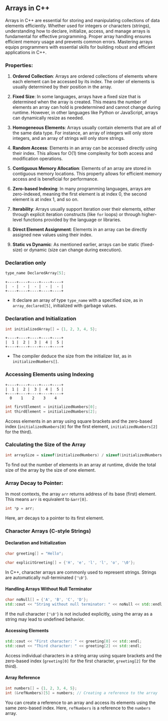 ## Arrays in C++

Arrays in C++ are essential for storing and manipulating collections of data elements efficiently. Whether used for integers or characters (strings), understanding how to declare, initialize, access, and manage arrays is fundamental for effective programming. Proper array handling ensures efficient memory usage and prevents common errors. Mastering arrays equips programmers with essential skills for building robust and efficient applications in C++.

### **Properties**:

1. **Ordered Collection**: Arrays are ordered collections of elements where each element can be accessed by its index. The order of elements is usually determined by their position in the array.

2. **Fixed Size**: In some languages, arrays have a fixed size that is determined when the array is created. This means the number of elements an array can hold is predetermined and cannot change during runtime. However, in other languages like Python or JavaScript, arrays can dynamically resize as needed.

3. **Homogeneous Elements**: Arrays usually contain elements that are all of the same data type. For instance, an array of integers will only store integers, and an array of strings will only store strings.

4. **Random Access**: Elements in an array can be accessed directly using their index. This allows for O(1) time complexity for both access and modification operations.

5. **Contiguous Memory Allocation**: Elements of an array are stored in contiguous memory locations. This property allows for efficient memory access and is beneficial for performance.

6. **Zero-based Indexing**: In many programming languages, arrays are zero-indexed, meaning the first element is at index 0, the second element is at index 1, and so on.

7. **Iterability**: Arrays usually support iteration over their elements, either through explicit iteration constructs (like `for` loops) or through higher-level functions provided by the language or libraries.

8. **Direct Element Assignment**: Elements in an array can be directly assigned new values using their index.

9. **Static vs Dynamic**: As mentioned earlier, arrays can be static (fixed-size) or dynamic (size can change during execution).

### Declaration only

```cpp
type_name DeclaredArray[5];
```

```
+----+----+----+----+----+
|  - |  - |  - |  - |  - |
+----+----+----+----+----+
```

- It declare an array of type `type_name` with a specified size, as in `array_declared[5]`, initialized with garbage values.

### Declaration and Initialization

```cpp
int initializedArray[] = {1, 2, 3, 4, 5};
```

```
+----+----+----+----+----+
|  1 |  2 |  3 |  4 |  5 |
+----+----+----+----+----+
```

- The compiler deduce the size from the initializer list, as in `initializedNumbers[]`.

### Accessing Elements using Indexing

```
+----+----+----+----+----+
|  1 |  2 |  3 |  4 |  5 |
+----+----+----+----+----+
  0    1    2    3    4
```

```cpp
int firstElement = initializedNumbers[0];
int thirdElement = initializedNumbers[2];
```

Access elements in an array using square brackets and the zero-based index (`initializedNumbers[0]` for the first element, `initializedNumbers[2]` for the third).

### Calculating the Size of the Array

```cpp
int arraySize = sizeof(initializedNumbers) / sizeof(initializedNumbers[0]);
```

To find out the number of elements in an array at runtime, divide the total size of the array by the size of one element.

### **Array Decay to Pointer:**

In most contexts, the array `arr` returns address of its base (first) element. This means `arr` is equivalent to `&arr[0]`.

```c
int *p = arr;
```

Here, arr decays to a pointer to its first element.

### Character Arrays (C-style Strings)

#### Declaration and Initialization

```cpp
char greeting[] = "Hello";

char explicitGreeting[] = {'H', 'e', 'l', 'l', 'o', '\0'};
```

In C++, character arrays are commonly used to represent strings. Strings are automatically null-terminated (`'\0'`).

#### Handling Arrays Without Null Terminator

```cpp
char noNull[] = {'A', 'B', 'C', 'D'};
std::cout << "String without null terminator: " << noNull << std::endl; // Undefined Output
```

If the null character (`'\0'`) is not included explicitly, using the array as a string may lead to undefined behavior.

#### Accessing Elements

```cpp
std::cout << "First character: " << greeting[0] << std::endl;
std::cout << "Third character: " << greeting[2] << std::endl;
```

Access individual characters in a string array using square brackets and the zero-based index (`greeting[0]` for the first character, `greeting[2]` for the third).

#### Array Reference

```cpp
int numbers[] = {1, 2, 3, 4, 5};
int (&refNumbers)[5] = numbers; // Creating a reference to the array
```

You can create a reference to an array and access its elements using the same zero-based index. Here, `refNumbers` is a reference to the `numbers` array. 